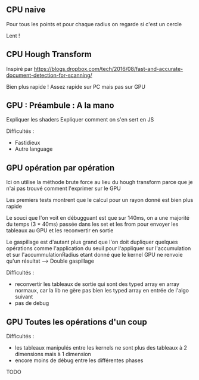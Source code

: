 
## CPU naive

Pour tous les points et pour chaque radius on regarde si c'est un cercle

Lent !

## CPU Hough Transform

Inspiré par https://blogs.dropbox.com/tech/2016/08/fast-and-accurate-document-detection-for-scanning/

Bien plus rapide ! Assez rapide sur PC mais pas sur GPU

## GPU : Préambule : A la mano

Expliquer les shaders
Expliquer comment on s'en sert en JS

Difficultés : 
- Fastidieux
- Autre language

## GPU opération par opération

Ici on utilise la méthode brute force au lieu du hough transform parce que je n'ai pas trouvé comment l'exprimer sur le GPU

Les premiers tests montrent que le calcul pour un rayon donné est bien plus rapide

Le souci que l'on voit en débugguant est que sur 140ms, on a une majorité du temps (3 * 40ms) passée dans les set et les from pour envoyer les tableaux au GPU et les reconvertir en sortie

Le gaspillage est d'autant plus grand que l'on doit dupliquer quelques opérations comme l'application du seuil pour l'appliquer sur l'accumulation et sur l'accummulationRadius etant donné que le kernel GPU ne renvoie qu'un résultat --> Double gaspillage

Difficultés : 
- reconvertir les tableaux de sortie qui sont des typed array en array normaux, car la lib ne gère pas bien les typed array en entrée de l'algo suivant 
- pas de debug

## GPU Toutes les opérations d'un coup

Difficultés : 
- les tableaux manipulés entre les kernels ne sont plus des tableaux à 2 dimensions mais à 1 dimension
- encore moins de débug entre les différentes phases

TODO 

